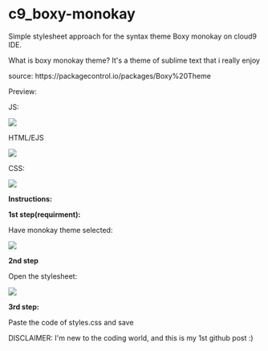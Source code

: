 # c9_boxy-monokay
Simple stylesheet approach for the syntax theme Boxy monokay on cloud9 IDE.

<p>What is boxy monokay theme? It's a theme of sublime text that i really enjoy</p> 
<p> source:  https://packagecontrol.io/packages/Boxy%20Theme </p>

Preview:

<p>JS:</p>
<p><img src="http://i.imgur.com/yHBgIty.png"> </p>
</p>

<p>HTML/EJS</p>
<p><img src="http://i.imgur.com/PQOBxQb.png"></p>
<p>CSS:</p>
<p><img src="http://i.imgur.com/Wbltooa.png"></p>


<p><strong>Instructions:</strong></p>

<p><strong>1st step(requirment):</strong></p>

<p>Have monokay theme selected:</p>
<p><img src="http://i.imgur.com/ELcgjVY.png"></p>

<p><strong>2nd step</strong></p>
<p>Open the stylesheet:</p>
<p><img src="http://i.imgur.com/pLHQSof.png"></p>

<p><strong>3rd step:</strong></p>
<p>Paste the code of styles.css and save</p>



DISCLAIMER: I'm new to the coding world, and this is my 1st github post :)
